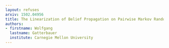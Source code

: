 ```yaml
---
layout: refuses
arxiv: 1502.04956
title: The Linearization of Belief Propagation on Pairwise Markov Random Fields
authors:
- firstname: Wolfgang
  lastname: Gatterbauer
  institute: Carnegie Mellon University
---
```

